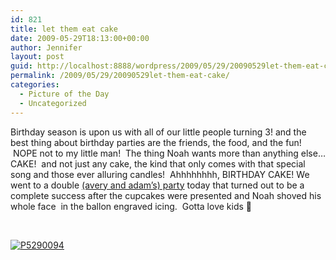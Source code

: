 ```yaml
---
id: 821
title: let them eat cake
date: 2009-05-29T18:13:00+00:00
author: Jennifer
layout: post
guid: http://localhost:8888/wordpress/2009/05/29/20090529let-them-eat-cake/
permalink: /2009/05/29/20090529let-them-eat-cake/
categories:
  - Picture of the Day
  - Uncategorized
---
```

Birthday season is upon us with all of our little people turning 3! and the best thing about birthday parties are the friends, the food, and the fun!  NOPE not to my little man!  The thing Noah wants more than anything else&#8230; CAKE!  and not just any cake, the kind that only comes with that special song and those ever alluring candles!  Ahhhhhhhh, BIRTHDAY CAKE! We went to a double <a title="(avery and adam's)" href="http://www.flickr.com/photos/jenniferandJennifers_photos/sets/72157618981958776/" target="_blank">(avery and adam&#8217;s) party</a> today that turned out to be a complete success after the cupcakes were presented and Noah shoved his whole face  in the ballon engraved icing.  Gotta love kids 🙂
  
 

<span style="color: #0000ee; text-decoration: underline;"><a class="flickr-image alignnone" title="P5290094" href="http://www.flickr.com/photos/jenniferandJennifers_photos/3576721889/"></a><a class="flickr-image alignnone" title="P5290094" href="http://www.flickr.com/photos/jenniferandJennifers_photos/3576721889/"><img src="http://farm4.static.flickr.com/3339/3576721889_df600e8b6b_m.jpg" alt="P5290094" /></a></span>
